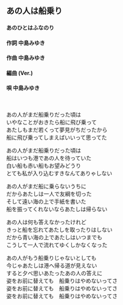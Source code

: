 ## あの人は船乗り
#### あのひとはふなのり

#### 作詞       中島みゆき
#### 作曲       中島みゆき
#### 編曲 (Ver.)
#### 唄         中島みゆき
 


あの人がまだ船乗りだった頃は  
いやなことがおきたら船に飛び乗って  
あたしもまだ若くって夢見がちだったから  
船に飛び乗ってしまえばいいって思ってた  
  
あの人がまだ船乗りだった頃は  
船はいつも港であの人を待っていた  
白い船も赤い船もお望みどうり  
とても私が入り込むすきなんてありゃしない  
  
あの人がまだ船に乗らないうちに  
だからあたしは一人で友綱を切った  
そして遠い海の上で手紙を書いた  
船を振ってくれないならあたしは帰らない  
  
あの人は何も答えなかったけれど  
きっと船を忘れてあたしを取ったりはしない  
だから青い海の上であたしはいつまでも  
こうして一人で流れてゆくしかなくなった  
  
あの人がもう船乗りじゃないとしても  
今じゃあたしは港へ帰る道が見えない  
すると夕べ思いあたったあの人の答えに  
姿をお前に替えても　船乗りはやめないってさ  
姿をお前に替えても　船乗りはやめないってさ  
姿をお前に替えても　船乗りはやめないってさ  
